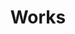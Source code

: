 ---
# Feel free to add content and custom Front Matter to this file.
# To modify the layout, see https://jekyllrb.com/docs/themes/#overriding-theme-defaults

layout: work-archive
title: "Works"
canonical_url: 'https://adityarahmanda.github.io/en/works'
translation_reference: en
permalink: /en/works
---